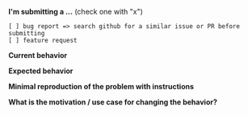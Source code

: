 **I'm submitting a ...**  (check one with "x")

```
[ ] bug report => search github for a similar issue or PR before submitting
[ ] feature request
```

**Current behavior**
<!-- Describe how the bug manifests. -->

**Expected behavior**
<!-- Describe what the behavior would be without the bug. -->

**Minimal reproduction of the problem with instructions**

<!--
If the current behavior is a bug or you can illustrate your feature request better with an example, 
please provide the *STEPS TO REPRODUCE* and if possible a *MINIMAL DEMO* of the problem via
https://plnkr.co or similar (you can use this template as a starting point: http://plnkr.co/edit/hBuPpDLUD9XViGKplzwf).
-->


**What is the motivation / use case for changing the behavior?**
<!-- If this is a feature request -->
<!-- Describe the motivation or the concrete use case -->


